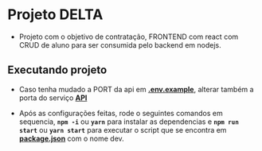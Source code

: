 # Projeto DELTA
 - Projeto com o objetivo de contratação, FRONTEND com react com CRUD de aluno para ser consumida pelo backend em nodejs.

 ## Executando projeto

 - Caso tenha mudado a PORT da api em **[.env.example](../backend/.env.example)**, alterar também a porta do serviço **[API](./src/services/api.js)**

- Após as configurações feitas, rode o seguintes comandos em sequencia,
**`npm -i`** ou **`yarn`** para instalar as dependencias e **`npm run start`** ou **`yarn start`** para executar o script que se encontra em **[package.json](./package.json)** com o nome dev.

